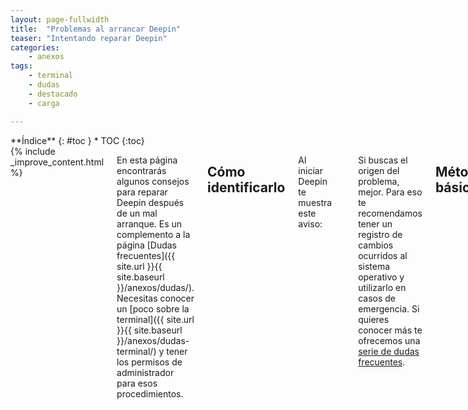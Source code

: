 ```yaml
---
layout: page-fullwidth
title:  "Problemas al arrancar Deepin"
teaser: "Intentando reparar Deepin"
categories:
    - anexos
tags:
    - terminal
    - dudas
    - destacado
    - carga

---
```

<div class="row">
<div class="medium-4 medium-push-8 columns" markdown="1">
<div class="panel radius" markdown="1">
**Índice**
{: #toc }
*  TOC
{:toc}
</div>
</div><!-- /.medium-4.columns -->

<div class="medium-8 medium-pull-4 columns" markdown="1">
{% include _improve_content.html %}

En esta página encontrarás algunos consejos para reparar Deepin después de un mal arranque. Es un complemento a la página [Dudas frecuentes]({{ site.url }}{{ site.baseurl }}/anexos/dudas/). Necesitas conocer un [poco sobre la terminal]({{ site.url }}{{ site.baseurl }}/anexos/dudas-terminal/) y tener los permisos de administrador para esos procedimientos.

## Cómo identificarlo
Al iniciar Deepin te muestra este aviso:
~~~
You are in emergency mode...
Press Enter to continue
~~~

Si buscas el origen del problema, mejor. Para eso te recomendamos tener un registro de cambios ocurridos al sistema operativo y utilizarlo en casos de emergencia. Si quieres conocer más te ofrecemos una <a href="/dudas">serie de dudas frecuentes</a>.

## Método básico
{% include alert success='Está disponible solo para Deepin 15.5 o superior' %}

El método más sencillo es usar la aplicación Deepin Clone.

## Modo terminal (TTY)
### ¿Cómo iniciar en modo terminal?
Al iniciar selecciona "recovery mode" en el modo avanzado. Después escoge "root" y tendrás la terminal.

### ¿Qué son los símbolos de numeral y dólar?
Representa si eres usuario [root]({{ site.url }}{{ site.baseurl }}/manual/usuarios-root/) o no. El símbolo '$' es de un usuario normal y '#' cuando eres administrador o root. Puedes activar esos privilegios con el comando `su` y escribiendo la contraseña.

### ¿Debo contectarme a Internet? ¿Cómo configuro?
No es obligatorio al usar la terminal. Sin embargo, lo necesitarás cuando descargues los paquetes de los repositorios. Recomendamos hacerlo vía cableado.

Si quieres configurar la IP, el puente DNS usa el comando:

~~~
sudo ifconfig
~~~

## Pasos para reparar
No está en un orden cronológico. Algunos son simples de ejecutar. Si vemos que hay muchos pasos, lo enlazamos a la página correspondiente.

### Recuperar paquetes incompletos
~~~
sudo apt install -f && sudo apt autoremove
~~~

Estos comandos sirven para instalar los paquetes incompletos en Deepin y elimina los inservibles (o huérfanos).

<small markdown="1">[Ir al índice](#toc)</small>
{: .text-right }

### Volver a actualizar Deepin
Mira [está página para actualizar la terminal]({{ site.url }}{{ site.baseurl }}/anexos/actualizar-terminal/).

Si quieres hacer en este momento prueba estos comandos, eliminar la caché, actualizar los paquetes e instalar sin preguntar:
~~~
sudo apt-cache clean && sudo apt update && sudo apt full-upgrade -y
~~~

En cambio si tienes problemas con `dpkg` porque no responde:

~~~
sudo dpkg –configure -a
~~~

<small markdown="1">[Ir al índice](#toc)</small>
{: .text-right }

### Recuperar el controlador de NVidia
Si tienes problemas con NVidia, por una mala instalación con el controlador propietario, visita [está página para instalar el controlador libre Nouveau]({{ site.url }}{{ site.baseurl }}/tips/badload-nvidia/).

<small markdown="1">[Ir al índice](#toc)</small>
{: .text-right }

### Reparar partición dañada
Si Deepin tiene la partición dañada invitando a usar `fsck` [te recomendamos repsar en Dudas frecuentes]({{ site.url }}{{ site.baseurl }}/anexos/dudas-particiones/).

<small markdown="1">[Ir al índice](#toc)</small>
{: .text-right }

## Extra
### Reemplazo al gestor de archivos
Para ver y abrir los archivos puedes ver el comando `cd`:

~~~
cd [carpeta o nombre del archivo]
cd ..
~~~

Para ver los archivos usamos `ls`:

~~~
ls -l
~~~

Mira [está página para conocer otras formas de gestionar archivos desde la terminal]({{ site.url }}{{ site.baseurl }}/tips/archivos-terminal/).

<small markdown="1">[Ir al índice](#toc)</small>
{: .text-right }

## Lectura adicional
* [Pregunta en Stackexchange](https://unix.stackexchange.com/questions/46628/not-able-to-lock-var-lib-dpkg-lock-read-only)
* [Pasos para ser root en Wikihow](https://es.wikihow.com/ingresar-como-usuario-root-en-Linux)

### Más en Tips
{: .t60 }
{% include list-posts category='tips' entries='3'%}

</div><!-- /.medium-8.columns -->
</div><!-- /.row -->
